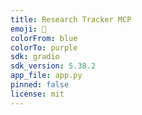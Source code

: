 ```yaml
---
title: Research Tracker MCP
emoji: 🔬
colorFrom: blue
colorTo: purple
sdk: gradio
sdk_version: 5.38.2
app_file: app.py
pinned: false
license: mit
---
```

